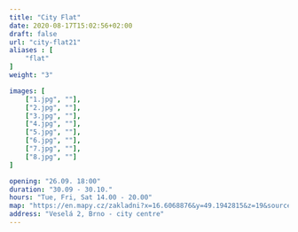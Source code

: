 ```yaml
---
title: "City Flat"
date: 2020-08-17T15:02:56+02:00
draft: false
url: "city-flat21"
aliases : [
    "flat"
]
weight: "3"

images: [
    ["1.jpg", ""],
    ["2.jpg", ""],
    ["3.jpg", ""],
    ["4.jpg", ""],
    ["5.jpg", ""],
    ["6.jpg", ""],
    ["7.jpg", ""],
    ["8.jpg", ""]
]

opening: "26.09. 18:00"
duration: "30.09 - 30.10."
hours: "Tue, Fri, Sat 14.00 - 20.00"
map: "https://en.mapy.cz/zakladni?x=16.6068876&y=49.1942815&z=19&source=addr&id=8896610"
address: "Veselá 2, Brno - city centre"
---
```

